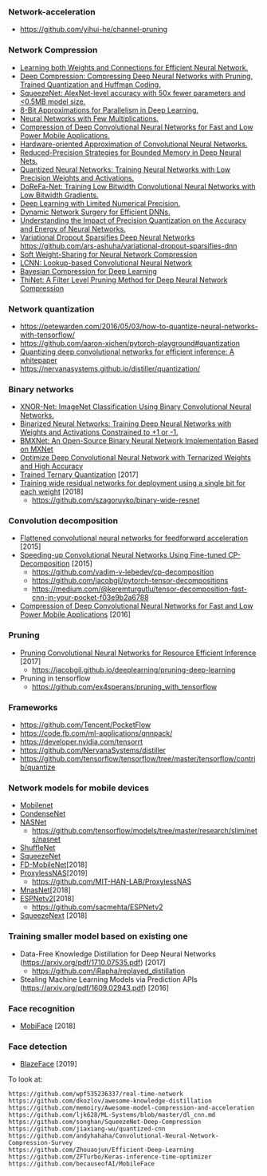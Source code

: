 ### Network-acceleration
- https://github.com/yihui-he/channel-pruning

### Network Compression
- [Learning both Weights and Connections for Efficient Neural Network.](https://arxiv.org/pdf/1506.02626.pdf)
- [Deep Compression: Compressing Deep Neural Networks with Pruning, Trained Quantization and Huffman Coding.](http://arxiv.org/abs/1510.00149)
- [SqueezeNet: AlexNet-level accuracy with 50x fewer parameters and <0.5MB model size.](http://arxiv.org/abs/1602.07360)
- [8-Bit Approximations for Parallelism in Deep Learning.](http://arxiv.org/abs/1511.04561)
- [Neural Networks with Few Multiplications.](https://arxiv.org/abs/1510.03009)
- [Compression of Deep Convolutional Neural Networks for Fast and Low Power Mobile Applications.](http://arxiv.org/abs/1511.06530) 
- [Hardware-oriented Approximation of Convolutional Neural Networks.](https://arxiv.org/abs/1604.03168)
- [Reduced-Precision Strategies for Bounded Memory in Deep Neural Nets.](https://arxiv.org/abs/1511.05236)
- [Quantized Neural Networks: Training Neural Networks with Low Precision Weights and Activations.](http://arxiv.org/abs/1609.07061)
- [DoReFa-Net: Training Low Bitwidth Convolutional Neural Networks with Low Bitwidth Gradients.](http://arxiv.org/abs/1606.06160)
- [Deep Learning with Limited Numerical Precision.](https://arxiv.org/abs/1502.02551)
- [Dynamic Network Surgery for Efficient DNNs.](http://arxiv.org/abs/1608.04493)
- [Understanding the Impact of Precision Quantization on the Accuracy and Energy of Neural Networks.](https://arxiv.org/abs/1612.03940) 
- [Variational Dropout Sparsifies Deep Neural Networks](https://arxiv.org/pdf/1701.05369.pdf) https://github.com/ars-ashuha/variational-dropout-sparsifies-dnn
- [Soft Weight-Sharing for Neural Network Compression](https://arxiv.org/pdf/1702.04008.pdf)
- [LCNN: Lookup-based Convolutional Neural Network](https://arxiv.org/pdf/1611.06473.pdf)
- [Bayesian Compression for Deep Learning](https://arxiv.org/pdf/1705.08665.pdf)
- [ThiNet: A Filter Level Pruning Method for Deep Neural Network Compression](https://github.com/Roll920/ThiNet)

### Network quantization
- https://petewarden.com/2016/05/03/how-to-quantize-neural-networks-with-tensorflow/
- https://github.com/aaron-xichen/pytorch-playground#quantization
- [Quantizing deep convolutional networks for
efficient inference: A whitepaper](https://arxiv.org/pdf/1806.08342.pdf)
- https://nervanasystems.github.io/distiller/quantization/

### Binary networks
- [XNOR-Net: ImageNet Classification Using Binary Convolutional Neural Networks.](http://arxiv.org/abs/1603.05279)
- [Binarized Neural Networks: Training Deep Neural Networks with Weights and Activations Constrained to +1 or -1.](http://arxiv.org/abs/1602.02830)
- [BMXNet: An Open-Source Binary Neural Network Implementation Based on MXNet](https://github.com/hpi-xnor/BMXNet)
- [Optimize Deep Convolutional Neural Network with Ternarized Weights and High Accuracy](https://arxiv.org/pdf/1807.07948.pdf)
- [Trained Ternary Quantization](https://arxiv.org/pdf/1612.01064.pdf) [2017]
- [Training wide residual networks for deployment using a single bit for each weight](https://arxiv.org/pdf/1802.08530.pdf) [2018]
    + https://github.com/szagoruyko/binary-wide-resnet
    
### Convolution decomposition
- [Flattened convolutional neural networks for feedforward acceleration](https://arxiv.org/pdf/1412.5474.pdf) [2015]
- [Speeding-up Convolutional Neural Networks Using Fine-tuned CP-Decomposition](https://arxiv.org/pdf/1412.6553.pdf) [2015]
    + https://github.com/vadim-v-lebedev/cp-decomposition
    + https://github.com/jacobgil/pytorch-tensor-decompositions
    + https://medium.com/@keremturgutlu/tensor-decomposition-fast-cnn-in-your-pocket-f03e9b2a6788
- [Compression of Deep Convolutional Neural Networks for Fast and Low Power Mobile Applications](https://arxiv.org/pdf/1511.06530.pdf) [2016]

### Pruning
- [Pruning Convolutional Neural Networks for Resource Efficient Inference](https://arxiv.org/pdf/1611.06440.pdf) [2017]
    + https://jacobgil.github.io/deeplearning/pruning-deep-learning
- Pruning in tensorflow
    + https://github.com/ex4sperans/pruning_with_tensorflow

### Frameworks
- https://github.com/Tencent/PocketFlow
- https://code.fb.com/ml-applications/qnnpack/
- https://developer.nvidia.com/tensorrt
- https://github.com/NervanaSystems/distiller
- https://github.com/tensorflow/tensorflow/tree/master/tensorflow/contrib/quantize

### Network models for mobile devices
- [Mobilenet](https://arxiv.org/pdf/1704.04861.pdf)
- [CondenseNet](https://arxiv.org/pdf/1711.09224.pdf)
- [NASNet](https://arxiv.org/pdf/1707.07012.pdf)
  + https://github.com/tensorflow/models/tree/master/research/slim/nets/nasnet
- [ShuffleNet](https://arxiv.org/pdf/1707.01083.pdf)
- [SqueezeNet](https://arxiv.org/pdf/1602.07360.pdf)
- [FD-MobileNet](https://arxiv.org/pdf/1802.03750.pdf)[2018]
- [ProxylessNAS](https://openreview.net/pdf?id=HylVB3AqYm)[2019]
  + https://github.com/MIT-HAN-LAB/ProxylessNAS
- [MnasNet](https://arxiv.org/pdf/1807.11626.pdf)[2018]
- [ESPNetv2](https://arxiv.org/pdf/1811.11431.pdf)[2018]
  + https://github.com/sacmehta/ESPNetv2
- [SqueezeNext](https://arxiv.org/pdf/1803.10615.pdf) [2018]

### Training smaller model based on existing one
- Data-Free Knowledge Distillation for Deep Neural Networks (https://arxiv.org/pdf/1710.07535.pdf) [2017]
  + https://github.com/iRapha/replayed_distillation
- Stealing Machine Learning Models via Prediction APIs (https://arxiv.org/pdf/1609.02943.pdf) [2016]

### Face recognition
- [MobiFace](https://arxiv.org/pdf/1811.11080.pdf) [2018]

### Face detection
- [BlazeFace](https://arxiv.org/pdf/1907.05047.pdf) [2019]

To look at:
~~~
https://github.com/wpf535236337/real-time-network
https://github.com/dkozlov/awesome-knowledge-distillation
https://github.com/memoiry/Awesome-model-compression-and-acceleration
https://github.com/ljk628/ML-Systems/blob/master/dl_cnn.md
https://github.com/songhan/SqueezeNet-Deep-Compression
https://github.com/jiaxiang-wu/quantized-cnn
https://github.com/andyhahaha/Convolutional-Neural-Network-Compression-Survey
https://github.com/Zhouaojun/Efficient-Deep-Learning
https://github.com/ZFTurbo/Keras-inference-time-optimizer
https://github.com/becauseofAI/MobileFace
~~~
